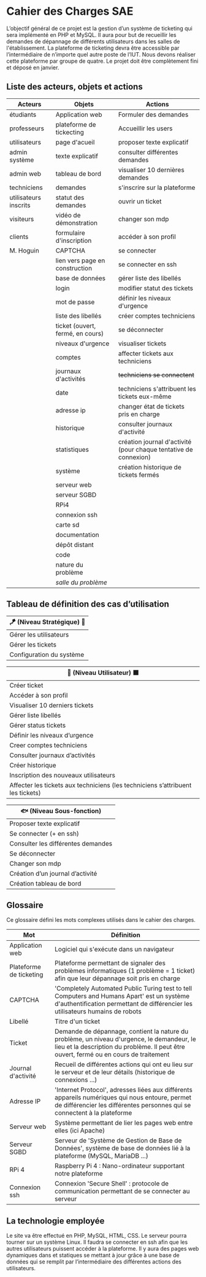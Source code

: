 # Cahier des Charges SAE

L’objectif général de ce projet est la gestion d’un système de ticketing qui sera implémenté en PHP et MySQL. Il aura pour but de recueillir les demandes de dépannage de différents utilisateurs dans les salles de l'établissement. La plateforme de ticketing devra être accessible par l’intermédiaire de n’importe quel autre poste de l’IUT. Nous devons réaliser cette plateforme par groupe de quatre. Le projet doit  être complètement fini et déposé en janvier.

## Liste des acteurs, objets et actions

| Acteurs | Objets | Actions |
|---------|--------|---------|
|étudiants|Application web|Formuler des demandes|
|professeurs|plateforme de tickecting|Accueillir les users|
|utilisateurs|page d'acueil|proposer texte explicatif|
|admin système|texte explicatif|consulter différentes demandes|
|admin web|tableau de bord|visualiser 10 dernières demandes|
|techniciens|demandes|s'inscrire sur la plateforme|
|utilisateurs inscrits|statut des demandes|ouvrir un ticket|
|visiteurs|vidéo de démonstration|changer son mdp|
|clients|formulaire d'inscription|accéder à son profil|
|M. Hoguin|CAPTCHA|se connecter|
||lien vers page en construction|se connecter en ssh|
||base de données|gérer liste des libellés|
||login|modifier statut des tickets|
||mot de passe|définir les niveaux d'urgence|
||liste des libellés|créer comptes techniciens|
||ticket (ouvert, fermé, en cours)|se déconnecter|
||niveaux d'urgence|visualiser tickets|
||comptes|affecter tickets aux techniciens|
||journaux d'activités|~~techniciens se connectent~~|
||date|techniciens s'attribuent les tickets eux-même|
||adresse ip|changer état de tickets pris en charge|
||historique|consulter journaux d'activité|
||statistiques|création journal d'activité (pour chaque tentative de connexion)|
||système|création historique de tickets fermés|
||serveur web||
||serveur SGBD||
||RPi4||
||connexion ssh||
||carte sd||
||documentation||
||dépôt distant||
||code||
||nature du problème||
||_salle du problème_||

## Tableau de définition des cas d’utilisation

|🪁 (Niveau Stratégique) 🔲|
|---------------------------|
|Gérer les utilisateurs|
|Gérer les tickets|
|Configuration du système|

|🌊 (Niveau Utilisateur) ⬛|
|--------------------------|
|Créer ticket|
|Accéder à son profil|
|Visualiser 10 derniers tickets|
|Gérer liste libellés|
|Gérer status tickets|
|Définir les niveaux d’urgence|
|Creer comptes techniciens|
|Consulter journaux d’activités|
|Créer historique|
|Inscription des nouveaux  utilisateurs|
|Affecter les tickets aux techniciens (les techniciens s’attribuent les tickets)|

|🐟 (Niveau Sous-fonction)|
|-------------------------|
|Proposer texte explicatif|
|Se connecter (+ en ssh)|
|Consulter les différentes demandes|
|Se déconnecter|
|Changer son mdp|
|Création d’un journal d’activité|
|Création tableau de bord|

## Glossaire

Ce glossaire défini les mots complexes utilisés dans le cahier des charges.

| Mot                     | Définition                                                                                                                                                                          |
|-------------------------|-------------------------------------------------------------------------------------------------------------------------------------------------------------------------------------|
| Application web         | Logiciel qui s'exécute dans un navigateur                                                                                                                                           |
| Plateforme de ticketing | Plateforme permettant de signaler des problèmes informatiques (1 problème = 1 ticket) afin que leur dépannage soit pris en charge                                                   |
| CAPTCHA                 | 'Completely Automated Public Turing test to tell Computers and Humans Apart' est un système d'authentification permettant de différencier les utilisateurs humains de robots        |
| Libellé                 | Titre d'un ticket                                                                                                                                                                   |
| Ticket                  | Demande de dépannage, contient la nature du problème, un niveau d'urgence, le demandeur, le lieu et la description du problème. Il peut être ouvert, fermé ou en cours de traitement|
| Journal d'activité      | Recueil de différentes actions qui ont eu lieu sur le serveur et de leur détails (historique de connexions ...)                                                                     |
| Adresse IP              | 'Internet Protocol', adresses liées aux différents appareils numériques qui nous entoure, permet de différencier les différentes personnes qui se connectent à la plateforme        |
| Serveur web             | Système permettant de lier les pages web entre elles (ici Apache)                                                                                                                   |
| Serveur SGBD            | Serveur de 'Système de Gestion de Base de Données', système de base de données lié à la plateforme (MySQL, MariaDB ...)                                                             |
| RPi 4                   | Raspberry Pi 4 : Nano-ordinateur supportant notre plateforme                                                                                                                        |
| Connexion ssh           | Connexion 'Secure Shell' : protocole de communication permettant de se connecter au serveur                                                                                         |


## La technologie employée
Le site va être effectué en PHP, MySQL, HTML, CSS. Le serveur pourra tourner sur un système Linux. Il faudra se connecter en ssh afin que les autres utilisateurs puissent accéder à la plateforme. Il y aura des pages web dynamiques dans et statiques se mettant à jour grâce à une base de données qui se remplit par l’intermédiaire des différentes actions des utilisateurs.
